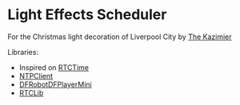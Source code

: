 # Light Effects Scheduler

For the Christmas light decoration of Liverpool City by [The Kazimier](http://thekazimier.co.uk/)



Libraries:
* Inspired on [RTCTime](https://github.com/SodaqMoja/RTCTime)
* [NTPClient](https://github.com/arduino-libraries/NTPClient)
* [DFRobotDFPlayerMini](https://github.com/DFRobot/DFRobotDFPlayerMini)
* [RTCLib](https://github.com/adafruit/RTClib)
